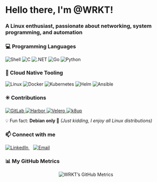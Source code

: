 <h1>Hello there, I'm @WRKT!</h1>
<h3>A Linux enthusiast, passionate about networking, system programming, and automation</h3>

<!-- Backend Languages -->
### 💻 Programming Languages
<p>
  <img src="https://img.shields.io/badge/Shell-%23121011.svg?style=for-the-badge&logo=gnu-bash&logoColor=white" alt="Shell" />
  <img src="https://img.shields.io/badge/C-%2300599C.svg?style=for-the-badge&logo=c&logoColor=white" alt="C" />
  <img src="https://img.shields.io/badge/.NET-512BD4?style=for-the-badge&logo=dotnet&logoColor=white" alt=".NET" />
  <img src="https://img.shields.io/badge/Go-00ADD8.svg?style=for-the-badge&logo=go&logoColor=white" alt="Go" />
  <img src="https://img.shields.io/badge/Python-3776AB.svg?style=for-the-badge&logo=python&logoColor=white" alt="Python" />
</p>

<!-- Tools -->
### 🧰 Cloud Native Tooling
<p>
  <img src="https://img.shields.io/badge/Linux-FCC624.svg?style=for-the-badge&logo=linux&logoColor=black" alt="Linux" />
  <img src="https://img.shields.io/badge/Docker-2496ED.svg?style=for-the-badge&logo=docker&logoColor=white" alt="Docker" />
  <img src="https://img.shields.io/badge/Kubernetes-326CE5.svg?style=for-the-badge&logo=kubernetes&logoColor=white" alt="Kubernetes" />
  <img src="https://img.shields.io/badge/Helm-0F1689.svg?style=for-the-badge&logo=helm&logoColor=white" alt="Helm" />
  <img src="https://img.shields.io/badge/Ansible-EE0000?style=for-the-badge&logo=ansible&logoColor=white" alt="Ansible" />
</p>

<!-- Contributions -->
### ✳️ Contributions
<p>
  <a href="https://gitlab.com/gitlab-org/gitlab-foss" target="_blank">
    <img src="https://img.shields.io/badge/GitLab-FC6D26?style=for-the-badge&logo=gitlab&logoColor=white" alt="GitLab" />
  </a>
  <a href="https://github.com/goharbor/harbor" target="_blank">
    <img src="https://img.shields.io/badge/Harbor-60B932?style=for-the-badge&logo=harbor&logoColor=white" alt="Harbor" />
  </a>
  <a href="https://github.com/vmware-tanzu/velero" target="_blank">
    <img src="https://img.shields.io/badge/Velero-3761A8?style=for-the-badge&logo=velero&logoColor=white" alt="Velero" />
  </a>
  <a href="https://github.com/k8up-io/k8up" target="_blank">
    <img src="https://img.shields.io/badge/k8up-0078D7?style=for-the-badge&logo=kubernetes&logoColor=white" alt="k8up" />
  </a>
</p>

💡 Fun fact: **Debian only 🐧** *(Just kidding, I enjoy all Linux distributions)*

<!-- Contact -->
### 📫 Connect with me
<p>
  <a href="https://linkedin.com/in/winness-r" target="_blank">
    <img src="https://img.shields.io/badge/-LinkedIn-0077B5?style=flat&logo=linkedin&logoColor=white" alt="LinkedIn" />
  </a>
  &nbsp;&nbsp;
  <a href="mailto:winness.rakotozafy@outlook.fr">
    <img src="https://img.shields.io/badge/-Email-D14836?style=flat&logo=gmail&logoColor=white" alt="Email" />
  </a>
</p>

### 📊 My GitHub Metrics

<p align="center">
  <img src="https://raw.githubusercontent.com/WRKT/WRKT/main/github-metrics.svg" alt="WRKT’s GitHub Metrics" />
</p>


